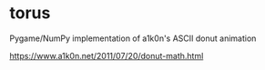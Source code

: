 # torus
Pygame/NumPy implementation of a1k0n's ASCII donut animation

https://www.a1k0n.net/2011/07/20/donut-math.html

